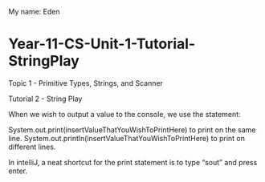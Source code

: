 My name: Eden

# Year-11-CS-Unit-1-Tutorial-StringPlay

Topic 1 - Primitive Types, Strings, and Scanner		
									
Tutorial 2 - String Play

When we wish to output a value to the console, we use the statement:

System.out.print(insertValueThatYouWishToPrintHere) to print on the same line.
System.out.println(insertValueThatYouWishToPrintHere) to print on different lines.

In intelliJ, a neat shortcut for the print statement is to type “sout” and press enter.
